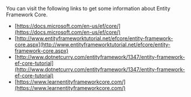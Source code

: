 You can visit the following links to get some information about Entity Framework Core. 

 - [https://docs.microsoft.com/en-us/ef/core/](https://docs.microsoft.com/en-us/ef/core/)
 - [http://www.entityframeworktutorial.net/efcore/entity-framework-core.aspx](http://www.entityframeworktutorial.net/efcore/entity-framework-core.aspx)
 - [http://www.dotnetcurry.com/entityframework/1347/entity-framework-ef-core-tutorial](http://www.dotnetcurry.com/entityframework/1347/entity-framework-ef-core-tutorial)
 - [https://www.learnentityframeworkcore.com/](https://www.learnentityframeworkcore.com/)

